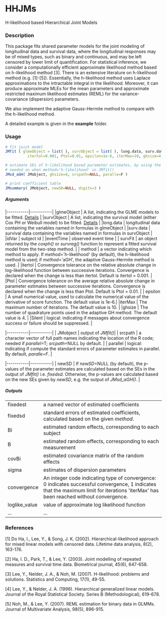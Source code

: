 # HHJMs
H-likelihood based Hierarchical Joint Models

### Description

This package fits shared parameter models for the joint modeling of longitudinal data and survival data, where the longitudinal responses may be of mixed types, such as binary and continuous, and may be left censored by lower limit of quantification. For statistical inference, we consider a computationally efficient approximate likelihood method based on h-likelihood method [3]. There is an extensive literature on h-likelihood method (e.g. [1]-[5]). Essentially, the h-likelihood method uses Laplace approximations to the intractable integral in the likelihood. Moreover, it can produce approximate MLEs for the mean parameters and approximate restricted maximum likelihood estimates (REML) for the variance-covariance (dispersion) parameters. 

We also implement the adaptive Gauss-Hermite method to compare with the h-likelihood method. 

A detailed example is given in the **example** folder.

### Usage
```r
# fit joint model
JMfit ( glmeObject = list( ), survObject = list( ), long.data, surv.data, idVar, eventTime, survFit, method, 
          itertol=0.001, Ptol=0.01, epsilon=1e-6, iterMax=10, ghsize=4, Silent = T )

# estimate SEs of h-likelihood based parameter estimates, by using the adaptive GH method
# needed on when method='h-likelihood' in JMfit()
JMsd_aGH( JMobject, ghsize=4, srcpath=NULL, paralle=F )

# print coefficient table 
JMsummary( JMobject, newSD=NULL, digits=3 )

```


##### Arguments

|-----------|-----------|
|glmeObject | A list, indicating the GLME models to be fitted. [Details](../master/others.md) | 
|survObject | A list, indicating the survival model (either Cox PH or Weibull model) to be fitted.  [Details](../master/others.md) |
|long.data  | longitudinal data containing the variables named in formulas in glmeObject |
|surv.data  | survival data containing the variables named in formulas in survObject |
|idVar      | subject id |
|eventTime |    observed event time    |
| survFit | an object returned by the *coxph()* or *survreg()* function to represent a fitted survival model from the two-step method. |
| method | a vector indicating which method to apply. If *method*='h-likelihood' (by default), the h-likelihood method is used; if *method*='aGH', the adaptive Gauss-Hermite method is used.   |
|itertol    | Convergence tolerance on the relative absolute change in log-likelihood function between successive iterations. Convergence is declared when the change is less than itertol. Default is itertol = 0.001. |
|Ptol    | Convergence tolerance on the average relative absolute change in parameter estimates between successive iterations. Convergence is declared when the change is less than Ptol. Default is Ptol = 0.01. |
| epsilon |   A small numerical value, used to calculate the numerical value of the derivative of score function. The default value is 1e-6.|
|iterMax    | The maximum number of iterations. The default value is 10. |
|ghsize | The number of quadrature points used in the adaptive GH method. The default value is 4. |
|Silent     | logical: indicating if messages about convergence success or failure should be suppressed. |


|-----------|-----------|
| JMobject | output of *JMfit()*|
| srcpath |  a character vector of full path names indicating the location of the R code; needed if *parallel*=T;  *srcpath*=NULL by default. |
| parallel | logical: indicating if compute the standard errors of parameter estimates in parallel. By default, *paralle=F*. | 

|-----------|-----------|
| newSD  | If *newSD*=NULL (by default), the p-values of the parameter estimates are calculated based on the SEs in the output of *JMfit()* i.e. *fixedsd*. Otherwise, the p-values are calculated based on the new SEs given by *newSD*, e.g. the output of *JMsd_aGH()*.  | 


##### Outputs
|           |          |
|-----------|-----------|
|fixedest  |  a named vector of estimated coefficients|
|fixedsd  | standard errors of estimated coefficients, calculated based on the given *method*. |
|Bi |  estimated random effects, corresponding to each subject|
|B | estimated random effects, corresponding to each measurement|
|covBi |  estimated covariance matrix of the random effects|
|sigma |  estimates of dispersion parameters |
|convergence| An integer code indicating type of convergence: 0 indicates successful convergence, 1 indicates that the maximum limit for iterations 'iterMax' has been reached without convergence. |
|loglike_value|  value of approximate log likelihood function  |
| ... | ... |



<!--
```r
HHJMsummary( object, digits)
```
##### Arguments
|           |          |
|-----------|-----------|
| object |  an object for which a summary is desired |
| digits |  integer indicating  the number of decimal places to be used|

##### Output
-->

<!--
### Example 
To use this package, first download the source code in 'src' to your local computer. Then call the R functions using the following R command. 

```r
# The 'src' folder has been downloaded to my desktop.
setwd("~/desktop/src")
file.sources = list.files(pattern="*.r$")
sapply(file.sources, source, .GlobalEnv)

# You may reset the working directory if your data are stored in a different location. 
```
In this example, we fit joint models using simulated data. The longitudinal data contain three longitudinal responses, $z$, $y$, and $c$, where $z$ is binary, $y$ is continuous and left-censored due to lower limit of quantification, and $c$ is a censoring indicator of $y$ such that $c=1$ if $y$ is cneosred and $c=0$ otherwise. The survival data contain the observed event time $obs_time$ and the event indicator $event$. Moreover, $sindoes$, $does30$, $t365$, and $t2$ are some time variables used as explanatory variables in the models, and $patientID$ indicates the subject ID in both longitudinal and survival data.

```r
  long.data <- read.csv("LongData.csv", head=T)
  surv.data <- read.csv("SurvData.csv", head=T)

   glmeObject1 <- list(
    fm = z ~ 1 + sindoes + does30 + t365 + (1 | patientID),
    family='binomial',
    par='alpha',
    ran.par='b1',
    sigma=NULL,
    str_val=fixef(fit1),   # the initial values are generated by fitting the model using glmer(), see fit1 below
    CenObject=NULL
  )
  
  CenObject <- list(
    fm=c ~ 1 +sindoes+t365+(1|patientID),
    family='binomial',
    par='eta',
    ran.par='a',
    str_val=fixef(fit3)    # see fit3 below
  )
  
  glmeObject2 <- list(
    fm=y ~ 1 + sindoes + t365 + t2 + (1 | patientID),
    family='normal',
    par='beta',
    ran.par='b2',
    sigma='sigma',
    str_val=fixef(fit2),   # see fit2 below
    CenObject=CenObject
  )
  
  survObject <- list(
    fm = obs_time ~ age,
    event='event',
    par='lambda',
    str_val=summary(fit4)$coeff[,1]    # see fit4 below
  )
  
  set.seed(10) 

  testjm <- HHJMfit(glmeObject=list(glmeObject1, glmeObject2), 
                    survObject,
                    long.data, surv.data, 
                    idVar="patientID",
                    itertol=0.001)
                    
  HHJMsummary(testjm, digits=4) 
  
                  
＃＃ The following models are fitted to generate starting values of the fixed parameters. 
＃  library(lme4)
＃  fit1 <- glmer(z ~ 1 + sindoes + does30 + t365 + (1 | patientID), data=long.data, family='binomial')
＃  fit2 <- lmer(y ~ 1 + sindoes + t365 + t2 + (1 | patientID), data=long.data)
＃  fit3 <- glmer(c ~ 1 + sindoes + t365 + (1 | patientID), data=long.data, family="binomial")
＃ surv.data$nb1 <- ranef(fit1)$patientID
＃ surv.data$nb2 <- ranef(fit2)$patientID 
＃ surv.data$nb3 <- ranef(fit3)$patientID
＃ fit4 <- coxph(Surv(obs_time, event) ~ age + nb1 + nb2 + nb3, data = surv.data)
  
```

The fitting results based on separate analyses and HHJMs are summarized below respectively.

```r
### fitting results based on separate analyses

        Estimate  Std. Error  z value    Pvalue
alpha0   -1.778      0.069   -25.832     0
alpha1    2.017      0.084    24.009     0
alpha2    -0.228     0.016   -13.987     0
alpha3    1.367      0.031    43.710     0
beta0     1.072      0.039    27.323     0
beta1     1.637      0.029    56.262     0
beta2     1.885      0.030    62.964     0
beta3    -0.446      0.012   -36.429     0
eta0      0.585      0.068     8.588     0
eta1     -0.555      0.085    -6.550     0
eta2     -2.018      0.045   -44.710     0
lambda1   0.247      0.027     9.162     0
Asso1    -2.249      0.299    -7.528     0
Asso2    -2.154      0.391    -5.516     0
Asso3    -3.757      0.459    -8.190     0

### fitting results based on HHJMs

        Estimate  Std.Error z.value Pvalue
alpha0    -1.754     0.064 -27.263      0
alpha1     1.985     0.083  23.985      0
alpha2    -0.224     0.016 -13.902      0
alpha3     1.341     0.030  45.052      0
beta0      1.001     0.052  19.265      0
beta1      2.496     0.024 106.203      0
beta2      1.870     0.022  83.917      0
beta3     -0.514     0.009 -60.421      0
eta0       0.558     0.062   8.938      0
eta1      -0.548     0.084  -6.537      0
eta2      -1.988     0.043 -46.194      0
lambda1    0.232     0.007  31.124      0
Asso1     -2.706     0.231 -11.687      0
Asso2     -2.272     0.259  -8.762      0
Asso3     -4.402     0.361 -12.195      0

```
-->



### References
[1] Do Ha, I., Lee, Y., & Song, J. K. (2002). Hierarchical-likelihood approach for mixed linear models with censored data. Lifetime data analysis, 8(2), 163-176.

[2] Ha, I. D., Park, T., & Lee, Y. (2003). Joint modelling of repeated measures and survival time data. Biometrical journal, 45(6), 647-658.

[3] Lee, Y., Nelder, J. A., & Noh, M. (2007). H-likelihood: problems and solutions. Statistics and Computing, 17(1), 49-55.

[4] Lee, Y., & Nelder, J. A. (1996). Hierarchical generalized linear models. Journal of the Royal Statistical Society. Series B (Methodological), 619-678.

[5] Noh, M., & Lee, Y. (2007). REML estimation for binary data in GLMMs. Journal of Multivariate Analysis, 98(5), 896-915.


